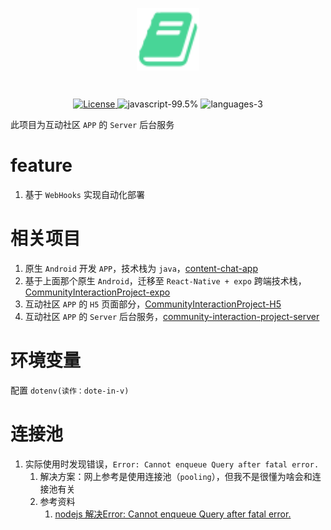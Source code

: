 <p align="center"><img alt="APP 图片" align="center" width="100px" height="100px" src="./doc/ic_book_128.svg"/></p><br />
<p align="center">
  <a href="https://baike.baidu.com/item/X%2FMIT%E8%AE%B8%E5%8F%AF%E5%8D%8F%E8%AE%AE/10136122?fr=aladdin">
    <img src="https://img.shields.io/github/license/pandoralink/CommunityInteractionProject-H5" alt="License">
  </a>
  <img src="https://img.shields.io/github/languages/top/pandoralink/community-interaction-project-server" alt="javascript-99.5%" />
  <img src="https://img.shields.io/github/languages/count/pandoralink/community-interaction-project-server" alt="languages-3">
</p>

此项目为互动社区 `APP` 的 `Server` 后台服务

# feature

1. 基于 `WebHooks` 实现自动化部署

# 相关项目

1. 原生 `Android` 开发 `APP`，技术栈为 `java`，[content-chat-app](https://github.com/pandoralink/content-chat-app)
2. 基于上面那个原生 `Android`，迁移至 `React-Native + expo`
   跨端技术栈，[CommunityInteractionProject-expo](https://github.com/pandoralink/CommunityInteractionProject-expo)
3. 互动社区 `APP` 的 `H5` 页面部分，[CommunityInteractionProject-H5](https://github.com/pandoralink/CommunityInteractionProject-H5)
4. 互动社区 `APP` 的 `Server` 后台服务，[community-interaction-project-server](https://github.com/pandoralink/community-interaction-project-server)

# 环境变量

配置 `dotenv(读作：dote-in-v)`

# 连接池

1. 实际使用时发现错误，`Error: Cannot enqueue Query after fatal error.`
   1. 解决方案：网上参考是使用连接池（`pooling`），但我不是很懂为啥会和连接池有关
   2. 参考资料
      1. [nodejs 解决Error: Cannot enqueue Query after fatal error.](https://www.winnerpm.work/edit/nodejs-%E8%A7%A3%E5%86%B3error-cannot-enqueue-query-after-fatal-error/)